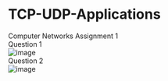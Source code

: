 # TCP-UDP-Applications
Computer Networks Assignment 1
<br>Question 1</br>
![image](https://user-images.githubusercontent.com/68750622/197388416-f9a824f9-a288-4d31-a26f-efc80d458ccf.png)
<br>Question 2</br>
![image](https://user-images.githubusercontent.com/68750622/197388447-f24ae426-bfa6-420b-8f95-47c87a9dc368.png)

